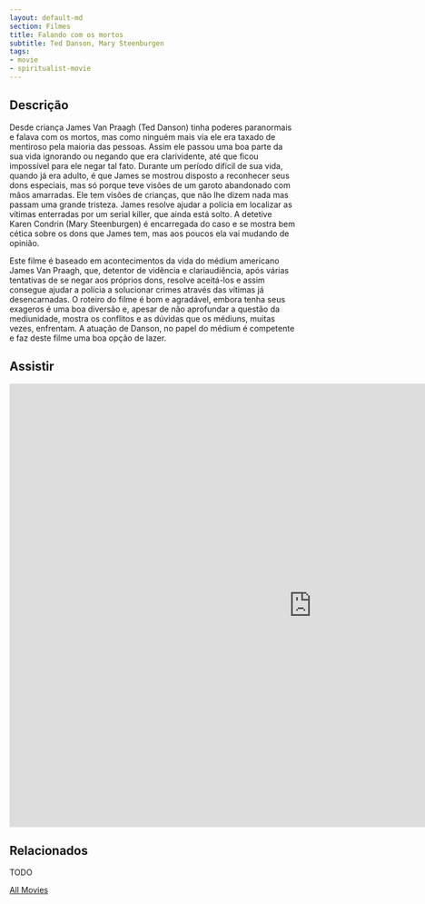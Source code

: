 ```yaml
---
layout: default-md
section: Filmes
title: Falando com os mortos
subtitle: Ted Danson, Mary Steenburgen
tags: 
- movie
- spiritualist-movie
---
```


## Descrição
Desde criança James Van Praagh (Ted Danson) tinha poderes paranormais e falava com os mortos, mas como ninguém mais via ele era taxado de mentiroso pela maioria das pessoas. Assim ele passou uma boa parte da sua vida ignorando ou negando que era clarividente, até que ficou impossível para ele negar tal fato. Durante um período difícil de sua vida, quando já era adulto, é que James se mostrou disposto a reconhecer seus dons especiais, mas só porque teve visões de um garoto abandonado com mãos amarradas. Ele tem visões de crianças, que não lhe dizem nada mas passam uma grande tristeza. James resolve ajudar a polícia em localizar as vítimas enterradas por um serial killer, que ainda está solto. A detetive Karen Condrin (Mary Steenburgen) é encarregada do caso e se mostra bem cética sobre os dons que James tem, mas aos poucos ela vai mudando de opinião.

Este filme é baseado em acontecimentos da vida do médium americano James Van Praagh, que, detentor de vidência e clariaudiência, após várias tentativas de se negar aos próprios dons, resolve aceitá-los e assim consegue ajudar a polícia a solucionar crimes através das vítimas já desencarnadas. 
O roteiro do filme é bom e agradável, embora tenha seus exageros é uma boa diversão e, apesar de não aprofundar a questão da mediunidade, mostra os conflitos e as dúvidas que os médiuns, muitas vezes, enfrentam. A atuação de Danson, no papel do médium é competente e faz deste filme uma boa opção de lazer.


## Assistir
<iframe width="1063" height="781" src="https://www.youtube.com/embed/QGdkVee8D-k" frameborder="0" allow="accelerometer; autoplay; encrypted-media; gyroscope; picture-in-picture" allowfullscreen></iframe>

## Relacionados
TODO


<a href="/movies" class="button">All Movies</a>